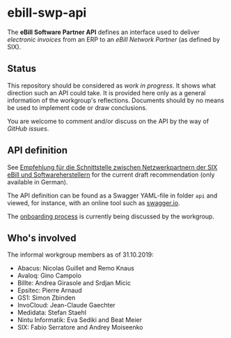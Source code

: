 # ebill-swp-api

The **eBill Software Partner API** defines an interface used to deliver _electronic invoices_
from an ERP to an _eBill Network Partner_ (as defined by SIX).

## Status

This repository should be considered as _work in progress_. It shows what direction such an API
could take. It is provided here only as a general information of the workgroup's reflections.
Documents should by no means be used to implement code or draw conclusions.

You are welcome to comment and/or discuss on the API by the way of _GitHub issues_.

## API definition

See [Empfehlung für die Schnittstelle zwischen Netzwerkpartnern der SIX eBill und
Softwareherstellern](https://github.com/swico/ebill-swp-api/blob/master/documents/SchnittstellenempfehlungSIXeBill-DRAFT-0.1.pdf) for the current draft recommendation
(only available in German).

The API definition can be found as a Swagger YAML-file in folder `api` and viewed,
for instance, with an online tool such as [swagger.io](https://editor.swagger.io).

The [onboarding process](https://github.com/swico/ebill-swp-api/tree/master/documents/onboarding)
is currently being discussed by the workgroup.

## Who's involved

The informal workgroup members as of 31.10.2019:

- Abacus: Nicolas Guillet and Remo Knaus
- Avaloq: Gino Campolo
- Billte: Andrea Girasole and Srdjan Micic
- Epsitec: Pierre Arnaud
- GS1: Simon Zbinden
- InvoCloud: Jean-Claude Gaechter
- Medidata: Stefan Staehl
- Nintu Informatik: Eva Sediki and Beat Meier
- SIX: Fabio Serratore and Andrey Moiseenko
